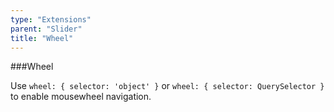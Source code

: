 ```yaml
---
type: "Extensions"
parent: "Slider"
title: "Wheel"
---
```


###Wheel

Use `wheel: { selector: 'object' }` or `wheel: { selector: QuerySelector }` to enable mousewheel navigation.

<demo>
  <demovanilla src="inline/demos/slider/wheel">
  </demovanilla>
</demo>
